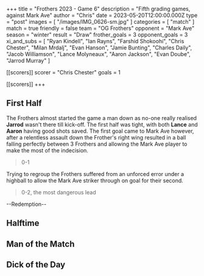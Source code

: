 +++
title = "Frothers 2023 - Game 6"
description = "Fifth grading games, against Mark Ave"
author = "Chris"
date = 2023-05-20T12:00:00.000Z
type = "post"
images = [ "/images/IMG_0626-sm.jpg" ]
categories = [ "match" ]
match = true
friendly = false
team = "OG Frothers"
opponent = "Mark Ave"
season = "winter"
result = "Draw"
frother_goals = 3
opponent_goals = 3
xi_and_subs = [
  "Ryan Kindell",
  "Ian Rayns",
  "Farshid Shokoohi",
  "Chris Chester",
  "Milan Mrdalj",
  "Evan Hanson",
  "Jamie Bunting",
  "Charles Daily",
  "Jacob Williamson",
  "Lance Molyneaux",
  "Aaron Jackson",
  "Evan Doube",
  "Jarrod Murray"
]

[[scorers]]
scorer = "Chris Chester"
goals = 1

[[scorers]]
+++

## First Half

The Frothers almost started the game a man down as no-one really realised **Jarrod** wasn't there till kick-off. The first half was tight, with both **Lance** and **Aaron** having good shots saved. The first goal came to Mark Ave however, after a relentless assault down the Frother's right wing resulted in a ball falling perfectly between 3 Frothers and allowing the Mark Ave player to make the most of the indecision.

> 0-1

Trying to regroup the Frothers suffered from an unforced error under a highball to allow the Mark Ave striker through on goal for their second.

> 0-2, the most dangerous lead

\--Redemption--

## Halftime

>

## Man of the Match

## Dick of the Day
